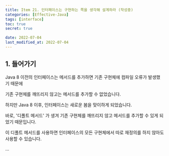 ```yaml
---
title: Item 21. 인터페이스는 구현하는 쪽을 생각해 설계하라 (작성중)
categories: [Effective-Java]
tags: [interface]
toc: true
secret: true

date: 2022-07-04
last_modified_at: 2022-07-04
---
```


## 1. 들어가기

Java 8 이전의 인터페이스는 메서드를 추가하면 기존 구현체에 컴파일 오류가 발생했기 때문에

기존 구현체를 깨뜨리지 않고는 메서드를 추가할 수 없었습니다.

하지만 Java 8 이후, 인터페이스는 새로운 봄을 맞이하게 되었습니다.

바로, '디폴트 메서드' 가 생겨 기존 구현체를 깨뜨리지 않고 메서드를 추가할 수 있게 되었기 때문입니다.

이 디폴트 메서드를 사용하면 인터페이스의 모든 구현체에서 따로 재정의를 하지 않아도 사용할 수 있습니다.

...